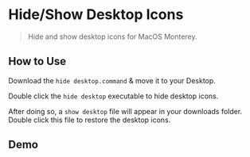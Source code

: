 # Hide/Show Desktop Icons
> Hide and show desktop icons for MacOS Monterey.
## How to Use
Download the `hide desktop.command` & move it to your Desktop.

Double click the `hide desktop` executable to hide desktop icons.

After doing so, a `show desktop` file will appear in your downloads folder. Double click this file to restore the desktop icons.

## Demo

